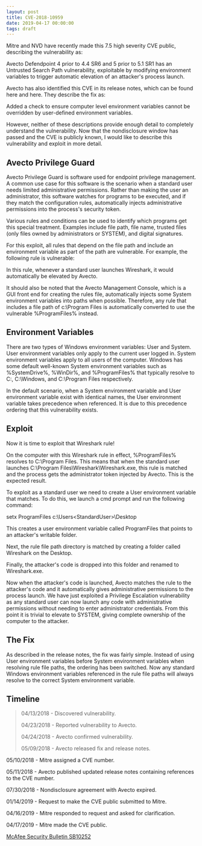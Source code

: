 ```yaml
---
layout: post
title: CVE-2018-10959
date: 2019-04-17 00:00:00
tags: draft
---
```


Mitre and NVD have recently made this 7.5 high severity CVE public, describing the vulnerability as:

Avecto Defendpoint 4 prior to 4.4 SR6 and 5 prior to 5.1 SR1 has an Untrusted Search Path vulnerability, exploitable by modifying environment variables to trigger automatic elevation of an attacker's process launch.

Avecto has also identified this CVE in its release notes, which can be found here and here. They describe the fix as:

Added a check to ensure computer level environment variables cannot be overridden by user-defined environment variables.

However, neither of these descriptions provide enough detail to completely understand the vulnerability. Now that the nondisclosure window has passed and the CVE is publicly known, I would like to describe this vulnerability and exploit in more detail.

Avecto Privilege Guard
-------

Avecto Privilege Guard is software used for endpoint privilege management. A common use case for this software is the scenario when a standard user needs limited administrative permissions. Rather than making the user an administrator, this software watches for programs to be executed, and if they match the configuration rules, automatically injects administrative permissions into the process's security token.

Various rules and conditions can be used to identify which programs get this special treatment. Examples include file path, file name, trusted files (only files owned by administrators or SYSTEM), and digital signatures.

For this exploit, all rules that depend on the file path and include an environment variable as part of the path are vulnerable. For example, the following rule is vulnerable:

> <AddAdmin>
> 
> <Rule FilePath="%ProgramFiles%\Wireshark\Wireshark.exe" />
> 
> </AddAdmin>

In this rule, whenever a standard user launches Wireshark, it would automatically be elevated by Avecto.

It should also be noted that the Avecto Management Console, which is a GUI front end for creating the rules file, automatically injects some System environment variables into paths when possible. Therefore, any rule that includes a file path of c:\Program Files is automatically converted to use the vulnerable %ProgramFiles% instead.

Environment Variables
---------

There are two types of Windows environment variables: User and System. User environment variables only apply to the current user logged in. System environment variables apply to all users of the computer. Windows has some default well-known System environment variables such as %SystemDrive%, %WinDir%, and %ProgramFiles% that typically resolve to C:, C:\Windows, and C:\Program Files respectively.

In the default scenario, when a System environment variable and User environment variable exist with identical names, the User environment variable takes precedence when referenced. It is due to this precedence ordering that this vulnerability exists.

Exploit
--------

Now it is time to exploit that Wireshark rule!

On the computer with this Wireshark rule in effect, %ProgramFiles% resolves to C:\Program Files. This means that when the standard user launches C:\Program Files\Wireshark\Wireshark.exe, this rule is matched and the process gets the administrator token injected by Avecto. This is the expected result.

To exploit as a standard user we need to create a User environment variable that matches. To do this, we launch a cmd prompt and run the following command:

setx ProgramFiles c:\Users\<StandardUser>\Desktop

This creates a user environment variable called ProgramFiles that points to an attacker's writable folder.

Next, the rule file path directory is matched by creating a folder called Wireshark on the Desktop.

Finally, the attacker's code is dropped into this folder and renamed to Wireshark.exe.

Now when the attacker's code is launched, Avecto matches the rule to the attacker's code and it automatically gives administrative permissions to the process launch. We have just exploited a Privilege Escalation vulnerability as any standard user can now launch any code with administrative permissions without needing to enter administrator credentials. From this point it is trivial to elevate to SYSTEM, giving complete ownership of the computer to the attacker.

The Fix
--------
As described in the release notes, the fix was fairly simple. Instead of using User environment variables before System environment variables when resolving rule file paths, the ordering has been switched. Now any standard Windows environment variables referenced in the rule file paths will always resolve to the correct System environment variable.



Timeline
--------

> 04/13/2018 - Discovered vulnerability.
> 
> 04/23/2018 - Reported vulnerability to Avecto.
> 
> 04/24/2018 - Avecto confirmed vulnerability.
> 
> 05/09/2018 - Avecto released fix and release notes.

05/10/2018 - Mitre assigned a CVE number.

05/11/2018 - Avecto published updated release notes containing references to the CVE number.

07/30/2018 - Nondisclosure agreement with Avecto expired.

01/14/2019 - Request to make the CVE public submitted to Mitre.

04/16/2019 - Mitre responded to request and asked for clarification.

04/17/2019 - Mitre made the CVE public.


[McAfee Security Bulletin SB10252](https://kc.mcafee.com/corporate/index?page=content&id=SB10252)